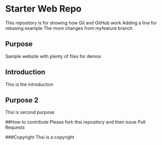 # Starter Web Repo

This repository is for showing how Git and GitHub work
Adding a line for rebasing example
The more changes from myfeature branch

## Purpose

Sample website with plenty of files for demos

## Introduction
This is the introduction

## Purpose 2
Thsi is second purpose

##How to contribute
Please fork thsi repository and then issue Pull Requests

###Copyright
Thsi is a copyright